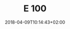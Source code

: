 ---
title: "E 100"
date: 2018-04-09T10:14:43+02:00
draft: false
description: "Lorem ipsum dolor sit amet Lorem ipsum dolor sit amet Lorem ipsum dolor sit amet"
product:
    type:
        diesel: false
    image: "/images/e-100.png"
    name: "E–100h"
    size:
        width: "700"
        depth: "450"
        height: "410"
        weight: "75"
    wpa:
        seawater: "100"
        sweetwater: "200"
    power: "220V / 10A / 2.2kW / AC"
    operation: "10"
---